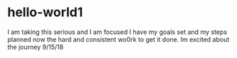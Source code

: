 # hello-world1
I am taking this serious and I am focused
I have my goals set and my steps planned now the hard and consistent wo0rk to get it done. Im excited about the journey 9/15/18
